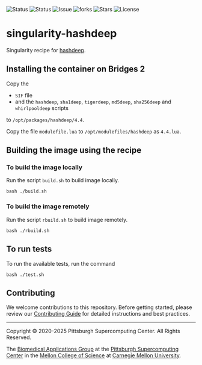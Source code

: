 ![Status](https://github.com/pscedu/singularity-hashdeep/actions/workflows/main.yml/badge.svg)
![Status](https://github.com/pscedu/singularity-hashdeep/actions/workflows/pretty.yml/badge.svg)
![Issue](https://img.shields.io/github/issues/pscedu/singularity-hashdeep)
![forks](https://img.shields.io/github/forks/pscedu/singularity-hashdeep)
![Stars](https://img.shields.io/github/stars/pscedu/singularity-hashdeep)
![License](https://img.shields.io/github/license/pscedu/singularity-hashdeep)

# singularity-hashdeep
Singularity recipe for [hashdeep](https://github.com/jessek/hashdeep).

## Installing the container on Bridges 2
Copy the

* `SIF` file
* and the `hashdeep`, `sha1deep`, `tigerdeep`, `md5deep`, `sha256deep` and `whirlpooldeep` scripts

to `/opt/packages/hashdeep/4.4`.

Copy the file `modulefile.lua` to `/opt/modulefiles/hashdeep` as `4.4.lua`.

## Building the image using the recipe
### To build the image locally
Run the script `build.sh` to build image locally.

```
bash ./build.sh
```

### To build the image remotely
Run the script `rbuild.sh` to build image remotely.

```
bash ./rbuild.sh
```

## To run tests
To run the available tests, run the command

```
bash ./test.sh
```
## Contributing
We welcome contributions to this repository. Before getting started, please review our [Contributing Guide](https://raw.githubusercontent.com/pscedu/singularity-report/refs/heads/main/CONTRIBUTING.md) for detailed instructions and best practices.

---
Copyright © 2020-2025 Pittsburgh Supercomputing Center. All Rights Reserved.

The [Biomedical Applications Group](https://www.psc.edu/biomedical-applications/) at the [Pittsburgh Supercomputing
Center](http://www.psc.edu) in the [Mellon College of Science](https://www.cmu.edu/mcs/) at [Carnegie Mellon University](http://www.cmu.edu).
